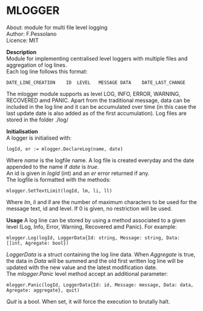 # MLOGGER  
About:      module for multi file level logging  
Author:     F.Pessolano  
Licence:    MIT  

**Description**  
Module for implementing centralised level loggers with multiple files and aggregation of log lines.  
Each log line follows this format:  

    DATE_LINE_CREATION    ID  LEVEL   MESSAGE DATA    DATE_LAST_CHANGE

The mlogger module supports as level LOG, INFO, ERROR, WARNING, RECOVERED amd PANIC. Apart from the traditional message, data can be included in the log line
and it can be accumulated over time (in this case the last update date is also added as of the first accumulation). 
Log files are stored in the folder ./log/   

**Initialisation**  
A logger is initialised with:

    logId, er := mlogger.DeclareLog(name, date) 

Where _name_ is the logfile name. A log file is created everyday and the date appended to the name if _date_ is _true_.  
An id is given in _logId_ (int) and an _er_ error returned if any.  
The logfile is formatted with the methods:  

    mlogger.SetTextLimit(logId, lm, li, ll)
    
Where _lm_, _li_ and _ll_ are the number of maximum characters to be used for the message text, id and level. If 0 is given, no restriction will be used.

**Usage**
A log line can be stored by using a method associated to a given level (Log, Info, Error, Warning, Recovered amd Panic). For example:  

    mlogger.Log(logId, LoggerData{Id: string, Message: string, Data: []int, Agregate: bool})  
    
_LoggerData_ is a struct containing the log line data.
When _Aggregate_ is true, the data in _Data_ will be summed and the old first written log line will be updated with the new value and the latest modification date.  
The _mlogger.Panic_ level method accept an additional parameter:

    mlogger.Panic(logId, LoggerData{Id: id, Message: message, Data: data, Agregate: aggregate}, quit)  

_Quit_ is a bool. When set, it will force the execution to brutally halt.





